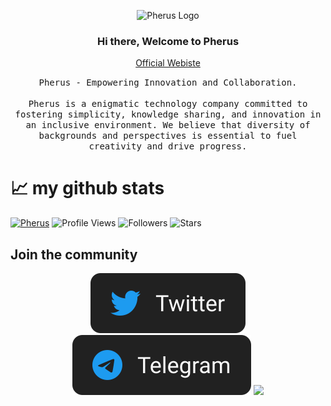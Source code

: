 <p align="center">
  <img src="https://avatars.githubusercontent.com/u/161176162?s=200&v=4" height="200" width="200" alt="Pherus Logo">
</p>

<h3 align="center">Hi there, Welcome to Pherus</h3>

<p align="center">
  <a align="center" href="https://pherus.org">Official Webiste</a>
</p>

<p align="center">
  <samp>Pherus - Empowering Innovation and Collaboration.</samp>
  <br/>
  <br/>
 <samp>Pherus is a enigmatic technology company committed to fostering simplicity, knowledge sharing, and innovation in an inclusive environment. We believe that diversity of backgrounds and perspectives is essential to fuel creativity and drive progress.
</samp>
</p>

# 📈 my github stats

[![Pherus](https://img.shields.io/badge/phe-rus-<COLOR>.svg)](https://shields.io/)  ![Profile Views](https://komarev.com/ghpvc/?username=phe-rus&color=blue&show_icons=true)  ![Followers](https://img.shields.io/github/followers/phe-rus)  ![Stars](https://img.shields.io/github/stars/phe-rus?label=Profile%20Stars&logo=Profile%20stars&logoColor=g) 

## Join the community
  
<p align="center">
  <a href="https://twitter.com/la_nniina"><img height="15%" src="https://raw.githubusercontent.com/dahliaOS/.github/main/profile/assets/images/dark/Twitter.svg"></a>
  <a href="https://t.me/pheruss"><img height="15%" src="https://raw.githubusercontent.com/dahliaOS/.github/main/profile/assets/images/dark/Telegram.svg"></a>
  <a href="https://pherus.org"><img height="15%" src="https://pherus.org/logo.svg"></a>
<p>
